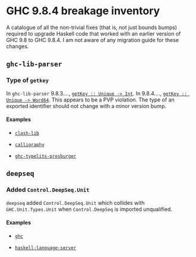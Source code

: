 # GHC 9.8.4 breakage inventory

A catalogue of all the non-trivial fixes (that is, not just bounds
bumps) required to upgrade Haskell code that worked with an earlier
version of GHC 9.8 to GHC 9.8.4.  I am not aware of any migration
guide for these changes.

## `ghc-lib-parser`

### Type of `getkey`

In `ghc-lib-parser` 9.8.3...., [`getKey :: Unique ->
Int`](https://hackage.haskell.org/package/ghc-lib-parser-9.8.3.20241103/docs/GHC-Types-Unique.html#v:getKey).
In 9.8.4...., [`getKey :: Unique ->
Word64`](https://hackage.haskell.org/package/ghc-lib-parser-9.8.4.20241130/docs/GHC-Types-Unique.html#v:getKey).
This appears to be a PVP violation.  The type of an exported
identifier should not change with a minor version bump.

#### Examples

* [`clash-lib`](https://github.com/clash-lang/clash-compiler/issues/2852)

* [`calligraphy`](https://github.com/jonascarpay/calligraphy/issues/40)

* [`ghc-typelits-presburger`](https://github.com/konn/ghc-typelits-presburger/issues/30)

## `deepseq`

### Added `Control.DeepSeq.Unit`

`deepseq` added `Control.DeepSeq.Unit` which collides with
`GHC.Unit.Types.Unit` when `Control.DeepSeq` is imported unqualified.

#### Examples

* [`ghc`](https://gitlab.haskell.org/ghc/ghc/-/issues/25411)

* [`haskell-language-server`](https://github.com/haskell/haskell-language-server/pull/4459)
